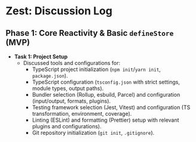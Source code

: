 # Zest: Discussion Log

## Phase 1: Core Reactivity & Basic `defineStore` (MVP)

- **Task 1: Project Setup**
  - Discussed tools and configurations for:
    - TypeScript project initialization (`npm init`/`yarn init`, `package.json`).
    - TypeScript configuration (`tsconfig.json` with strict settings, module types, output paths).
    - Bundler selection (Rollup, esbuild, Parcel) and configuration (input/output, formats, plugins).
    - Testing framework selection (Jest, Vitest) and configuration (TS transformation, environment, coverage).
    - Linting (ESLint) and formatting (Prettier) setup with relevant plugins and configurations).
    - Git repository initialization (`git init`, `.gitignore`).
